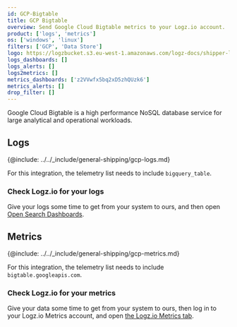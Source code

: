 ```yaml
---
id: GCP-Bigtable
title: GCP Bigtable
overview: Send Google Cloud Bigtable metrics to your Logz.io account.
product: ['logs', 'metrics']
os: ['windows', 'linux']
filters: ['GCP', 'Data Store']
logo: https://logzbucket.s3.eu-west-1.amazonaws.com/logz-docs/shipper-logos/bigtable.png
logs_dashboards: []
logs_alerts: []
logs2metrics: []
metrics_dashboards: ['z2VVwfx5bq2xD5zhQUzk6']
metrics_alerts: []
drop_filter: []
---
```



Google Cloud Bigtable is a high performance NoSQL database service for large analytical and operational workloads. 

## Logs

{@include: ../../_include/general-shipping/gcp-logs.md}  

For this integration, the telemetry list needs to include `bigquery_table`.


### Check Logz.io for your logs

Give your logs some time to get from your system to ours, and then open [Open Search Dashboards](https://app.logz.io/#/dashboard/osd).

## Metrics

{@include: ../../_include/general-shipping/gcp-metrics.md}

For this integration, the telemetry list needs to include `bigtable.googleapis.com`.

### Check Logz.io for your metrics

Give your data some time to get from your system to ours, then log in to your Logz.io Metrics account, and open [the Logz.io Metrics tab](https://app.logz.io/#/dashboard/metrics/).